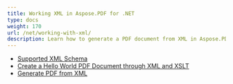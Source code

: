 ```yaml
---
title: Working XML in Aspose.PDF for .NET
type: docs
weight: 170
url: /net/working-with-xml/
description: Learn how to generate a PDF document from XML in Aspose.PDF for .NET
---
```


- [Supported XML Schema](/pdf/net/supported-xml-schema/)
- [Create a Hello World PDF Document through XML and XSLT](pdf/net/create-a-hello-world-pdf-document-through-xml-and-xslt/)
- [Generate PDF from XML](/pdf/net/generate-pdf-from-xml)
